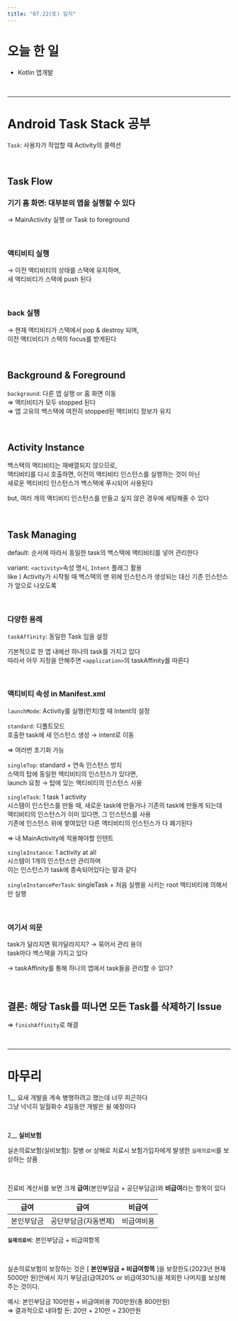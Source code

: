 ```yaml
---
title: "07.22(토) 일지"
---
```

# 오늘 한 일
- Kotlin 앱개발

<br/>

---

# Android Task Stack 공부

`Task`: 사용자가 작업할 때 Activity의 콜렉션

<br/>

## Task Flow

### 기기 홈 화면: 대부분의 앱을 실행할 수 있다

→ MainActivity 실행 or Task to foreground

<br/>

### 액티비티 실행

→ 이전 액티비티의 상태를 스택에 유지하며,  
새 액티비티가 스택에 push 된다

<br/>

### back 실행

→ 현재 액티비티가 스택에서 pop & destroy 되며,  
이전 액티비티가 스택의 focus를 받게된다

<br/>

## Background & Foreground

`background`: 다른 앱 실행 or 홈 화면 이동  
⇒ 액티비티가 모두 stopped 된다  
⇒ 앱 고유의 백스택에 여전히 stopped된 액티비티 정보가 유지  

<br/>

## Activity Instance

백스택의 액티비티는 재배열되지 않으므로,  
액티비티를 다시 호출하면, 이전의 액티비티 인스턴스를 실행하는 것이 아닌  
새로운 액티비티 인스턴스가 백스택에 푸시되어 사용된다

but, 여러 개의 액티비티 인스턴스를 만들고 싶지 않은 경우에 세팅해줄 수 있다

<br/>

## Task Managing

default: 순서에 따라서 동일한 task의 백스택에 액티비티를 넣어 관리한다

variant: `<activity>`속성 명시, `Intent` 플래그 활용  
like ) Activity가 시작될 때 백스택의 맨 위에 인스턴스가 생성되는 대신 기존 인스턴스가 앞으로 나오도록

<br/>

### 다양한 용례

`taskAffinity`: 동일한 Task 임을 설정

기본적으로 한 앱 내에선 하나의 task를 가지고 있다  
따라서 아무 지정을 안해주면 `<application>`의 taskAffinity를 따른다

<br/>

### 액티비티 속성 in Manifest.xml

`launchMode`: Activity를 실행(런치)할 때 Intent의 설정

`standard`: 디폴트모드  
호출한 task에 새 인스턴스 생성 → intent로 이동

⇒ 여러번 초기화 가능

`singleTop`: standard + 연속 인스턴스 방지  
스택의 탑에 동일한 액티비티의 인스턴스가 있다면,   
launch 요청 → 탑에 있는 액티비티의 인스턴스 사용

`singleTask`: 1 task 1 activity  
시스템이 인스턴스를 만들 때, 새로운 task에 만들거나 기존의 task에 만들게 되는데   
액티비티의 인스턴스가 이미 있다면, 그 인스턴스를 사용  
기존에 인스턴스 위에 쌓여있던 다른 액티비티의 인스턴스가 다 폐기된다

⇒ 내 MainActivity에 적용해야할 인텐트

`singleInstance`: 1 activity at all  
시스템이 1개의 인스턴스만 관리하며  
이는 인스턴스가 task에 종속되어있다는 말과 같다  

`singleInstancePerTask`: singleTask + 처음 실행을 시키는 root 액티비티에 의해서만 실행

<br/>

### 여기서 의문

task가 달라지면 뭐가달라지지? → 묶어서 관리 용이  
task마다 백스택을 가지고 있다

→ taskAffinity를 통해 하나의 앱에서 task들을 관리할 수 있다?

<br/>

## 결론: 해당 Task를 떠나면 모든 Task를 삭제하기 Issue
⇒ `finishAffinity`로 해결

<br/>

---

# 마무리

1__ 요새 개발을 계속 병행하려고 했는데 너무 피곤하다  
그냥 넉넉히 일월화수 4일동안 개발은 쉴 예정이다

<br/>

2__ **실비보험**  

실손의료보험(실비보험): 질병 or 상해로 치료시 보험가입자에게 발생한 `실제의료비`를 보상하는 상품

<br/>

진료비 계산서를 보면 크게 **급여**(본인부담금 + 공단부담금)와 **비급여**라는 항목이 있다 

| 급여 | 급여 | 비급여 |
| --- | --- | --- |
| 본인부담금 | 공단부담금(자동변제) | 비급여비용 |

**`실제의료비`**: 본인부담금 + 비급여항목

<br/>

실손의료보험이 보장하는 것은 [ **본인부담금 + 비급여항목** ]을 보장한도(2023년 현재 5000만 원)안에서 자기 부담금(급여20% or 비급여30%)을 제외한 나머지를 보상해주는 것이다.

예시: 본인부담금 100만원 + 비급여비용 700만원(총 800만원)  
⇒ 결과적으로 내야할 돈: 20만 + 210만 = 230만원
